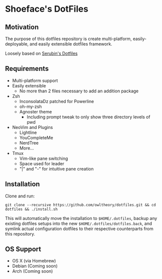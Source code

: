# Shoeface's DotFiles

## Motivation

The purpose of this dotfiles repository is create multi-platform, easily-deployable, and easily extensible dotfiles framework.

Loosely based on [Serubin's Dotfiles](https://github.com/Serubin/dotfiles) 
<!--- Deviations:

* Simplified multi-platform framework by no longer requiring individual packages to have separate files for each platform
* A less prompt-driven installation, getting you to your dotfiles more seamlessly
    * Switching to a flag-driven install script
-->

## Requirements
* Multi-platform support
* Easily extensible
    * No more than 2 files necessary to add an addition package 
* Zsh
    * InconsolataDz patched for Powerline
    * oh-my-zsh
    * Agnoster theme
        * Including prompt tweak to only show three directory levels of pwd
* NeoVim and Plugins
    * Lightline
    * YouCompleteMe
    * NerdTree
    * More...
* Tmux
    * Vim-like pane switching
    * Space used for leader
    * "|" and "-" for intuitive pane creation

## Installation

Clone and run:

    git clone --recursive https://github.com/owltheory/dotfiles.git && cd dotfiles && ./install.sh

This will automatically move the installation to `$HOME/.dotfiles`, backup any existing dotfiles setups into the new `$HOME/.dotfiles/dotfiles.back`, and symlink actual configuration dotfiles to their respective counterparts from this repository.

## OS Support
* OS X (via Homebrew)
* Debian (Coming soon)
* Arch (Coming soon)

<!---
The install script takes care of all the pre-requists excluding git, , lsb-release, and sudo. However this only works with OSX, Arch,  Debian, and Ubuntu (for the moment). 

For all *linux* distributions
*The script will not be able to detect your os without ```lsb-release```, make sure to install it*

In OS X the script will install brew and all needed components. 

## What does this set up do?
This setup creates a clean bash envirnment with several other applications. Below is each application created and the features added. Of course I encourage you to look through the files to get a better picture of what this will set up for you.

#### Bash
*   Aliases (listed in bash/.alias)
*   Custom PS1 prompt with git integration
*   Functions to make life easy (listed in bash/.function) 

#### git
* Global ignore for mac os x
* Git Aliases (listed in packages/cli/git/config/.gitconfig)

#### Vim
* "Smart" features
* Shortcuts
* Line numbers
* Intelligent ignores
* lightline
* YouCompleteMe
* NerdTree
* Presistent undo
* Various completion packages

#### Sublime (x server/Desktop Environment) (not included on Arch, mostly replaced by Vim at this point)
* Custom Theme - Monkia
* Packages
 * All Autocomplete
 * Apply Syntax
 * BracketHighlighter
 * CodeFormatter
 * SideBarEnhancements
 * Various Completion packages

-->
